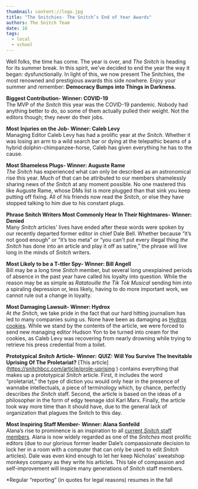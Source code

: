 ```yaml
---
thumbnail: content://logo.jpg
title: "The Snitchies- The Snitch’s End of Year Awards"
authors: The Snitch Team
date: 16
tags:
  - local
  - school
---
```


Well folks, the time has come. The year is over, and *The Snitch* is heading for its summer break. In this spirit, we’ve decided to end the year the way it began: dysfunctionally. In light of this, we now present The Snitchies, the most renowned and prestigious awards this side nowhere. Enjoy your summer and remember: **Democracy Bumps into Things in Darkness.**

**Biggest Contribution- Winner: COVID-19**\
The MVP of *the Snitch* this year was the COVID-19 pandemic. Nobody had anything better to do, so some of them actually pulled their weight. Not the editors though; they never do their jobs.

**Most** **Injuries on the Job- Winner: Caleb Levy**\
Managing Editor Caleb Levy has had a prolific year at *the Snitch*. Whether it was losing an arm to a wild search bar or dying at the telepathic beams of a hybrid dolphin-chimpanzee-horse, Caleb has given everything he has to the cause.

**Most Shameless Plugs- Winner: Auguste Rame**\
*The Snitch* has experienced what can only be described as an astronomical rise this year. Much of that can be attributed to our members shamelessly sharing news of *the Snitch* at any moment possible. No one mastered this like Auguste Rame, whose DMs list is more plugged than that sink you keep putting off fixing. All of his friends now read the *Snitch*, or else they have stopped talking to him due to his constant plugs.

**Phrase Snitch Writers Most Commonly Hear In Their Nightmares- Winner: Denied**\
Many *Snitch* articles' lives have ended after these words were spoken by our recently departed former editor in chief Dale Bell. Whether because “it’s not good enough” or “it’s too meta” or “you can't put every illegal thing *the* *Snitch* has done into an article and play it off as satire,” the phrase will live long in the minds of *Snitch* writers.

**Most Likely to be a T-ttler Spy- Winner: Bill Angell**\
Bill may be a long time *Snitch* member, but several long unexplained periods of absence in the past year have called his loyalty into question. While the reason may be as simple as *Ratatouille the Tik Tok Musical* sending him into a spiraling depression or, less likely, having to do more important work, we cannot rule out a change in loyalty.

**Most Damaging Lawsuit- Winner: Hydrox**\
At *the Snitch*, we take pride in the fact that our hard hitting journalism has led to many companies suing us. None have been as damaging as [Hydrox cookies](https://snitchbcc.com/article/conservative-hydrox-pivot). While we stand by the contents of the article, we were forced to send new managing editor Hudson Yon to be turned into cream for the cookies, as Caleb Levy was recovering from nearly drowning while trying to retrieve his press credential from a toilet.

**Prototypical** ***Snitch*** **Article- Winner:** **QUIZ:** **Will You Survive The Inevitable Uprising Of The** **Proletariat?**
\[This article](https://snitchbcc.com/article/prole-uprising ) contains everything that makes up a prototypical *Snitch* article. First, it includes the word “proletariat,” the type of diction you would only hear in the presence of wannabe intellectuals, a piece of terminology which, by chance, perfectly describes *the* *Snitch* staff. Second, the article is based on the ideas of a philosopher in the form of edgy teenage idol Karl Marx. Finally, the article took way more time than it should have, due to the general lack of organization that plagues the Snitch to this day.

**Most Inspiring Staff Member- Winner: Alana Sonfeild**\
Alana’s rise to prominence is an inspiration to all [current *Snitch* staff members](https://snitchbcc.com/about). Alana is now widely regarded as one of the *Snitches* most prolific editors (due to our glorious former leader Dale’s compassionate decision to lock her in a room with a computer that can only be used to edit *Snitch* articles). Dale was even kind enough to let her keep Nicholas’ sweatshop monkeys company as they write his articles. This tale of compassion and self-improvement will inspire many generations of *Snitch* staff members.



*Regular “reporting” (in quotes for legal reasons) resumes in the fall

